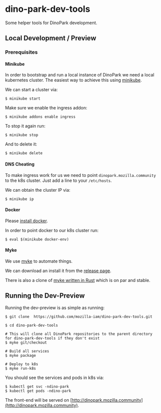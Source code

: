 # dino-park-dev-tools
Some helper tools for DinoPark development.

## Local Development / Preview

### Prerequisites

#### Minikube

In order to bootstrap and run a local instance of DinoPark we need a local kubernetes cluster.
The easiest way to achieve this using [minikube](https://github.com/kubernetes/minikube).

We can start a cluster via:
```
$ minikube start
```

Make sure we enable the ingress addon:
```
$ minikube addons enable ingress
```
To stop it again run:
```
$ minikube stop
```

And to delete it:
```
$ minikube delete
```

#### DNS Cheating

To make ingress work for us we need to point `dinopark.mozilla.community` to the k8s cluster.
Just add a line to your `/etc/hosts`.

We can obtain the cluster IP via:
```
$ minikube ip
```

#### Docker

Please [install docker](https://docs.docker.com/install/).

In order to point docker to our k8s cluster run:
```
$ eval $(minikube docker-env)
```

#### Myke

We use [myke](https://github.com/goeuro/myke) to automate things.

We can download an install it from the [release page](https://github.com/goeuro/myke/releases).

There is also a clone of [myke written in Rust](https://github.com/fiji-flo/myke/releases) which is on par and stable.


## Running the Dev-Preview

Running the dev-preview is as simple as running:
```
$ git clone  https://github.com/mozilla-iam/dino-park-dev-tools.git

$ cd dino-park-dev-tools

# This will clone all DinoPark repositories to the parent directory for dino-park-dev-tools if they don't exist
$ myke git/checkout

# Build all services
$ myke package

# Deploy to k8s
$ myke run-k8s
```

You should see the services and pods in k8s via:
```
$ kubectl get svc -ndino-park
$ kubectl get pods -ndino-park
```

The front-end will be served on [http://dinopark.mozilla.community](http://dinopark.mozilla.community).
